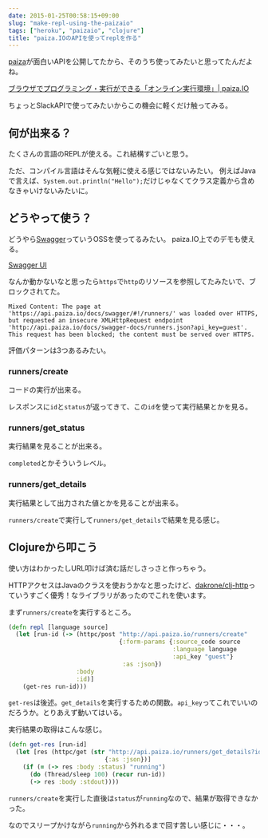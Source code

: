 ```yaml
---
date: 2015-01-25T00:58:15+09:00
slug: "make-repl-using-the-paizaio"
tags: ["heroku", "paizaio", "clojure"]
title: "paiza.IOのAPIを使ってreplを作る"
---
```


[paiza](http://paiza.jp/)が面白いAPIを公開してたから、そのうち使ってみたいと思ってたんだよね。

[ブラウザでプログラミング・実行ができる「オンライン実行環境」| paiza.IO](https://paiza.io/)

ちょっとSlackAPIで使ってみたいからこの機会に軽くだけ触ってみる。

## 何が出来る？

たくさんの言語のREPLが使える。これ結構すごいと思う。

ただ、コンパイル言語はそんな気軽に使える感じではないみたい。
例えばJavaで言えば、`System.out.println("Hello");`だけじゃなくてクラス定義から含めなきゃいけないみたいに。

## どうやって使う？

どうやら[Swagger](http://swagger.io/)っていうOSSを使ってるみたい。
paiza.IO上でのデモも使える。

[Swagger UI](http://api.paiza.io/docs/swagger/#!/runners/)

なんか動かないなと思ったら`https`で`http`のリソースを参照してたみたいで、ブロックされてた。

```
Mixed Content: The page at 'https://api.paiza.io/docs/swagger/#!/runners/' was loaded over HTTPS, but requested an insecure XMLHttpRequest endpoint 'http://api.paiza.io/docs/swagger-docs/runners.json?api_key=guest'. This request has been blocked; the content must be served over HTTPS.
```

評価パターンは3つあるみたい。

### runners/create

コードの実行が出来る。

レスポンスに`id`と`status`が返ってきて、この`id`を使って実行結果とかを見る。

### runners/get_status

実行結果を見ることが出来る。

`completed`とかそういうレベル。

### runners/get_details

実行結果として出力された値とかを見ることが出来る。

`runners/create`で実行して`runners/get_details`で結果を見る感じ。

## Clojureから叩こう

使い方はわかったしURL叩けば済む話だしさっさと作っちゃう。

HTTPアクセスはJavaのクラスを使おうかなと思ったけど、[dakrone/clj-http](https://github.com/dakrone/clj-http)っていうすごく優秀！なライブラリがあったのでこれを使います。

まず`runners/create`を実行するところ。

``` clojure
(defn repl [language source]
  (let [run-id (-> (httpc/post "http://api.paiza.io/runners/create"
                               {:form-params {:source_code source
                                              :language language
                                              :api_key "guest"}
                                :as :json})
                   :body
                   :id)]
    (get-res run-id)))
```

`get-res`は後述。`get_details`を実行するための関数。`api_key`ってこれでいいのだろうか。とりあえず動いてはいる。

実行結果の取得はこんな感じ。

``` clojure
(defn get-res [run-id]
  (let [res (httpc/get (str "http://api.paiza.io/runners/get_details?id=" run-id "&api_key=guest")
                           {:as :json})]
    (if (= (-> res :body :status) "running")
      (do (Thread/sleep 100) (recur run-id))
      (-> res :body :stdout))))
```

`runners/create`を実行した直後は`status`が`running`なので、結果が取得できなかった。

なのでスリープかけながら`running`から外れるまで回す苦しい感じに・・・。

